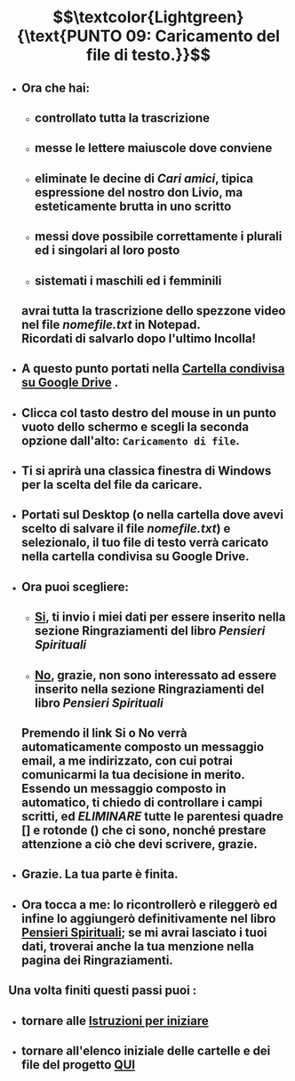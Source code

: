 # $$\textcolor{Lightgreen}{\text{PUNTO 09: Caricamento del file di testo.}}$$

- ## Ora che hai: ##
  - ## controllato tutta la trascrizione ##
  - ## messe le lettere maiuscole dove conviene ##
  - ## eliminate le decine di *Cari amici*, tipica espressione del nostro don Livio, ma esteticamente brutta in uno scritto ##
  - ## messi dove possibile correttamente i plurali ed i singolari al loro posto ##
  - ## sistemati i maschili ed i femminili ##
  ## avrai tutta la trascrizione dello spezzone video nel file *nomefile.txt* in Notepad. <br/> Ricordati di salvarlo dopo l'ultimo Incolla! ##

- ## A questo punto portati nella **[Cartella condivisa su Google Drive](https://drive.google.com/drive/folders/1H1AoOqbcfqazJ8Oajy1IqqyZ6wrGKynm?usp=sharing)** . ##
- ## Clicca col tasto destro del mouse in un punto vuoto dello schermo e scegli la seconda opzione dall'alto: `Caricamento di file`. ##
- ## Ti si aprirà una classica finestra di Windows per la scelta del file da caricare. ##
- ## Portati sul Desktop (o nella cartella dove avevi scelto di salvare il file *nomefile.txt*) e selezionalo, il tuo file di testo verrà caricato nella cartella condivisa su Google Drive. ##

- ## Ora puoi scegliere: ##
  - ## [Si](mailto:emanuelePUNTO.tinariCHIOCCIOLA@gmail.com?subject=Dati%20personali%20[Inserisci%20qui%20il%20NomeDelFile.txt%20e%20RIMUOVI%20QUI%20E%20SUCCESSIVAMENTE%20LE%20SCRITTE%20TRA%20PARENTESI]&body=Ciao,%20ho%20appena%20completato%20il%20file%20[Inserisci%20qui%20il%20NomeDelFile.txt],%0D%0Ati%20invio%20anche%20i%20miei%20dati:%20(Inserisci%20SOLO%20quelli%20che%20vuoi)%0D%0ANome:%20%20[Inserisci%20qui%20il%20tuo%20nome]%0D%0ACognome:%20%20[Inserisci%20qui%20il%20tuo%20cognome]%0D%0AMail:%20%20[Inserisci%20qui%20la%20tua%20mail]%0D%0AEtà:%20%20[Inserisci%20qui%20la%20tua%20età]%0D%0APaese:%20%20[Inserisci%20qui%20il%20tuo%20paese]%0D%0AProvincia:%20%20[Inserisci%20qui%20la%20tua%20provincia]%0D%0Aper%20essere%20inserito%20nella%20sezione%20Ringraziamenti%20del%20libro%20Pensieri%20Spirituali.%0D%0AGrazie.%0D%0A%0D%0A[ATTENZIONE!!!%20%20Per%20scrivere%20la%20mia%20mail%20correttamente,%20elimina%20la%20parola%20PUNTO%20e%20la%20parola%20CHIOCCIOLA%20dallo%20stesso%20indirizzo%20email%20scritto%20in%20automatico]), ti invio i miei dati per essere inserito nella sezione Ringraziamenti del libro *Pensieri Spirituali* ##
  - ## [No](mailto:emanuelePUNTO.tinariCHIOCCIOLA@gmail.com?subject=Dati%20personali%20[Inserisci%20qui%20il%20NomeDelFile.txt%20e%20RIMUOVI%20QUI%20E%20SUCCESSIVAMENTE%20LE%20SCRITTE%20TRA%20PARENTESI]&body=Ciao,%20ho%20appena%20completato%20il%20file%20[Inserisci%20qui%20il%20NomeDelFile.txt],%0D%0ANON%20voglio%20essere%20inserito%20nella%20sezione%20Ringraziamenti%20del%20libro%20Pensieri%20Spirituali.%0D%0AGrazie.%0D%0A%0D%0A[ATTENZIONE!!!%20%20Per%20scrivere%20la%20mia%20mail%20correttamente,%20elimina%20la%20parola%20PUNTO%20e%20la%20parola%20CHIOCCIOLA%20dallo%20stesso%20indirizzo%20email%20scritto%20in%20automatico]), grazie, non sono interessato ad essere inserito nella sezione Ringraziamenti del libro *Pensieri Spirituali* ##
  ## Premendo il link Si o No verrà automaticamente composto un messaggio email, a me indirizzato, con cui potrai comunicarmi la tua decisione in merito. <br/> Essendo un messaggio composto in automatico, ti chiedo di controllare i campi scritti, ed *ELIMINARE* tutte le parentesi quadre [] e rotonde () che ci sono, nonché prestare attenzione a ciò che devi scrivere, grazie. ##

- ## Grazie. La tua parte è finita. ##
- ## Ora tocca a me: lo ricontrollerò e rileggerò ed infine lo aggiungerò definitivamente nel libro [Pensieri Spirituali](https://docs.google.com/document/d/1f79y3bqPjzCxjQToyCH-L5Hn7pKRYA4mrWPsDk5wLSk/edit?usp=sharing); se mi avrai lasciato i tuoi dati, troverai anche la tua menzione nella pagina dei Ringraziamenti. ##

## Una volta finiti questi passi puoi :
- ## tornare alle [Istruzioni per iniziare](https://github.com/EmanueleTinari/Pensieri/blob/main/Istruzioni%20per%20iniziare.md)
- ## tornare all'elenco iniziale delle cartelle e dei file del progetto [QUI](https://github.com/EmanueleTinari/Pensieri)
